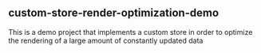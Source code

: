 ## custom-store-render-optimization-demo

This is a demo project that implements a custom store in order to optimize the rendering of a large amount of constantly updated data
